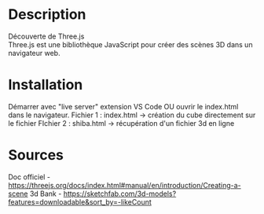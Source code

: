 # Description
Découverte de Three.js  
Three.js est une bibliothèque JavaScript pour créer des scènes 3D dans un navigateur web.

# Installation
Démarrer avec "live server" extension VS Code OU ouvrir le index.html dans le navigateur.
Fichier 1 : index.html -> création du cube directement sur le fichier
FIchier 2 : shiba.html -> récupération d'un fichier 3d en ligne

# Sources
Doc officiel - https://threejs.org/docs/index.html#manual/en/introduction/Creating-a-scene
3d Bank - https://sketchfab.com/3d-models?features=downloadable&sort_by=-likeCount